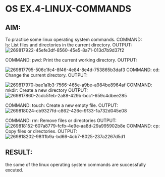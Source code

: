 # OS EX.4-LINUX-COMMANDS

## AIM:   
To practice some linux operating system commands.
COMMAND:   
ls: List files and directories in the current directory.
OUTPUT:
![269817922-45efe3df-8560-45e5-8a71-013d7b9d37f2](https://github.com/BejinB/EX.4-LINUX-COMMANDS/assets/118367518/ca576202-f5c3-40e0-82c3-cab84f91539a)

COMMAND:
pwd: Print the current working directory.
OUTPUT:

![269817795-506c1fc4-8f46-4e84-8e4d-753865b3daf3](https://github.com/BejinB/EX.4-LINUX-COMMANDS/assets/118367518/5a7c8488-addf-4ae8-8942-18f4fe7f5827)
COMMAND:
cd: Change the current directory.
OUTPUT:

![269817970-bae1a1b3-7566-465e-a9be-a984be8964af](https://github.com/BejinB/EX.4-LINUX-COMMANDS/assets/118367518/2b904295-a8e4-417f-99de-e6709be5da77)
COMMAND:
mkdir: Create a new directory
OUTPUT:
![269817860-2cdc51eb-2a88-429b-bcc1-659c4dbee285](https://github.com/BejinB/EX.4-LINUX-COMMANDS/assets/118367518/e9127521-fbad-4ba8-a477-f723ce2bdae0)

COMMAND:
touch: Create a new empty file.
OUTPUT:
![269818024-cb9327fd-c862-426e-9f33-1a732d045e08](https://github.com/BejinB/EX.4-LINUX-COMMANDS/assets/118367518/9e6a7c9f-aeb3-4e93-98c2-46511ffd7957)

COMMAND:
rm: Remove files or directories
OUTPUT:
![269818152-607a8779-fcfb-4e9e-aa8d-29a995902b8e](https://github.com/BejinB/EX.4-LINUX-COMMANDS/assets/118367518/ef2e78c2-af73-470a-b510-6a4dd840dc5a)
COMMAND:
cp: Copy files or directories.
OUTPUT:
![269818202-98ff1b9a-bd66-4cb7-8025-237a2267d5d1](https://github.com/BejinB/EX.4-LINUX-COMMANDS/assets/118367518/88343758-faf3-4ae0-a0eb-e7700f981793)



## RESULT:

the some of the linux operating system commands are successfully excuted.
